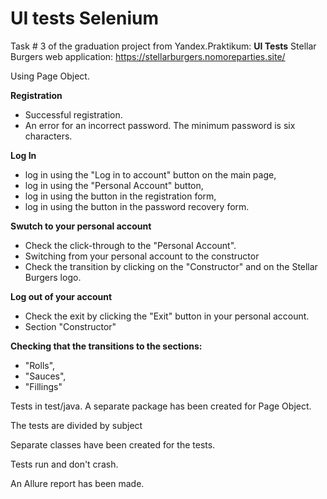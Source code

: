 # UI tests Selenium

Task # 3 of the graduation project from Yandex.Praktikum: **UI Tests**
Stellar Burgers web application: https://stellarburgers.nomoreparties.site/

Using Page Object.

**Registration**
- Successful registration.
- An error for an incorrect password. The minimum password is six characters.

**Log In**
- log in using the "Log in to account" button on the main page,
- log in using the "Personal Account" button,
- log in using the button in the registration form,
- log in using the button in the password recovery form.

**Swutch to your personal account**
- Check the click-through to the "Personal Account".
- Switching from your personal account to the constructor
- Check the transition by clicking on the "Constructor" and on the Stellar Burgers logo.

**Log out of your account**
- Check the exit by clicking the "Exit" button in your personal account.
- Section "Constructor"

**Checking that the transitions to the sections:**
- "Rolls",
- "Sauces",
- "Fillings"

Tests in test/java.
A separate package has been created for Page Object.

The tests are divided by subject

Separate classes have been created for the tests.

Tests run and don't crash.

An Allure report has been made.
